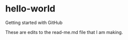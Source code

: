 # hello-world
Getting started with GitHub

These are edits to the read-me.md file that I am making.
